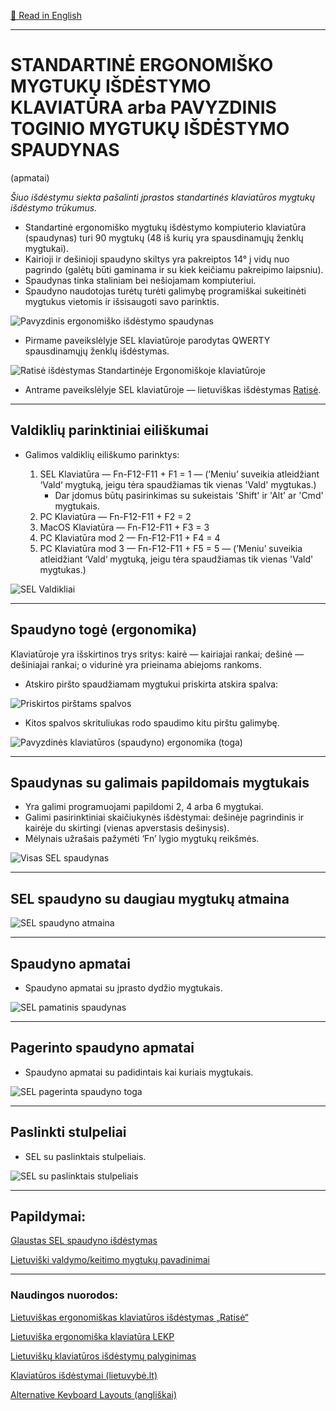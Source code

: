 [🏴󠁧󠁢󠁥󠁮󠁧󠁿 Read in English](README.md)

-----------------------------------------------
# STANDARTINĖ ERGONOMIŠKO MYGTUKŲ IŠDĖSTYMO KLAVIATŪRA arba PAVYZDINIS TOGINIO MYGTUKŲ IŠDĖSTYMO SPAUDYNAS
(apmatai)

_Šiuo išdėstymu siekta pašalinti įprastos standartinės klaviatūros mygtukų išdėstymo trūkumus._

+ Standartinė ergonomiško mygtukų išdėstymo kompiuterio klaviatūra (spaudynas) turi 90 mygtukų (48 iš kurių yra spausdinamųjų ženklų mygtukai).
+ Kairioji ir dešinioji spaudyno skiltys yra pakreiptos 14° į vidų nuo pagrindo (galėtų būti gaminama ir su kiek keičiamu pakreipimo laipsniu).
+ Spaudynas tinka staliniam bei nešiojamam kompiuteriui.
+ Spaudyno naudotojas turėtų turėti galimybę programiškai sukeitinėti mygtukus vietomis ir išsisaugoti savo parinktis.


![Pavyzdinis ergonomiško išdėstymo spaudynas](img/sel-keyboard-qwerty.png)

+ Pirmame paveikslėlyje SEL klaviatūroje parodytas QWERTY spausdinamųjų ženklų išdėstymas.

![Ratisė išdėstymas Standartinėje Ergonomiškoje klaviatūroje](img/sel-keyboard-ratise.png)

+ Antrame paveikslėlyje SEL klaviatūroje — lietuviškas išdėstymas [Ratisė](https://albuck.github.io/Ratise-layout/).

-----------------------------------------------

## Valdiklių parinktiniai eiliškumai

+ Galimos valdiklių eiliškumo parinktys:

  1. SEL Klaviatūra — Fn-F12-F11 + F1 = 1 — (’Meniu’ suveikia atleidžiant ‘Vald‘ mygtuką, jeigu tėra spaudžiamas tik vienas 'Vald' mygtukas.)
     + Dar įdomus būtų pasirinkimas su sukeistais 'Shift' ir 'Alt' ar 'Cmd' mygtukais.
  2. PC Klaviatūra — Fn-F12-F11 + F2 = 2
  3. MacOS Klaviatūra — Fn-F12-F11 + F3 = 3
  4. PC Klaviatūra mod 2 — Fn-F12-F11 + F4 = 4
  5. PC Klaviatūra mod 3 — Fn-F12-F11 + F5 = 5 — (’Meniu’ suveikia atleidžiant ‘Vald‘ mygtuką, jeigu tėra spaudžiamas tik vienas 'Vald' mygtukas.)

![SEL Valdikliai](img/vald.png)

-----------------------------------------------

## Spaudyno togė (ergonomika)

Klaviatūroje yra išskirtinos trys sritys: kairė — kairiajai rankai; dešinė — dešiniajai rankai; o vidurinė yra prieinama abiejoms rankoms.

+ Atskiro piršto spaudžiamam mygtukui priskirta atskira spalva:

![Priskirtos pirštams spalvos](img/prst.png)

+ Kitos spalvos skrituliukas rodo spaudimo kitu pirštu galimybę.

![Pavyzdinės klaviatūros (spaudyno) ergonomika (toga)](img/sel-keyboard-ergonomics.png)

-----------------------------------------------

## Spaudynas su galimais papildomais mygtukais

+ Yra galimi programuojami papildomi 2, 4 arba 6 mygtukai.
+ Galimi pasirinktiniai skaičiukynės išdėstymai: dešinėje pagrindinis ir kairėje du skirtingi (vienas apverstasis dešinysis).
+ Mėlynais užrašais pažymėti ‘Fn’ lygio mygtukų reikšmės.

![Visas SEL spaudynas](img/sel-keyboard-full.png)

-----------------------------------------------

## SEL spaudyno su daugiau mygtukų atmaina

![SEL spaudyno atmaina](img/sel-keyboard-variant.png)

-----------------------------------------------

## Spaudyno apmatai

+ Spaudyno apmatai su įprasto dydžio mygtukais.

![SEL pamatinis spaudynas](img/sel-keyboard-basic.png)

-----------------------------------------------

## Pagerinto spaudyno apmatai

+ Spaudyno apmatai su padidintais kai kuriais mygtukais.

![SEL pagerinta spaudyno toga](img/sel-keyboard-enhanced.png)

-----------------------------------------------

## Paslinkti stulpeliai

+ SEL su paslinktais stulpeliais.

![SEL su paslinktais stulpeliais](img/sel-keyboard-basic-column-stagger.png)

-----------------------------------------------

## Papildymai:

[Glaustas SEL spaudyno išdėstymas](sel-glausta-klaviatura.md)

[Lietuviški valdymo/keitimo mygtukų pavadinimai](klaviaturos-mygtuku-pavadinimai.md)

-----------------------------------------------

### Naudingos nuorodos:

[Lietuviškas ergonomiškas klaviatūros išdėstymas „Ratisė“](https://albuck.github.io/Ratise-layout/)

[Lietuviška ergonomiška klaviatūra LEKP](https://lekp.info/)

[Lietuviškų klaviatūros išdėstymų palyginimas](https://albuck.github.io/lithuanian-keyboard-layouts/)

[Klaviatūros išdėstymai (lietuvybė.lt)](http://lietuvybė.lt/standartai/klaviat%C5%ABros-i%C5%A1d%C4%97stymai/)

[Alternative Keyboard Layouts (angliškai)](http://xahlee.info/kbd/dvorak_and_all_keyboard_layouts.html)

